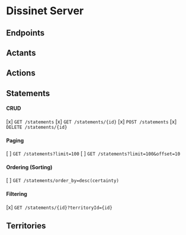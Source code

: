 # Dissinet Server

## Endpoints 

## Actants

## Actions

## Statements

#### CRUD

[x] `GET /statements`
[x] `GET /statements/{id}`
[x] `POST /statements`
[x] `DELETE /statements/{id}`

#### Paging

[ ] `GET /statements?limit=100`
[ ] `GET /statements?limit=100&offset=10`

#### Ordering (Sorting)

[ ] `GET /statements/order_by=desc(certainty)`

#### Filtering

[x] `GET /statements/{id}?territoryId={id}`

## Territories
